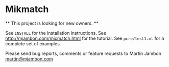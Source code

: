 Mikmatch
========

** This project is looking for new owners. **

See `INSTALL` for the installation instructions.
See http://mjambon.com/micmatch.html for the tutorial.
See `pcre/test1.ml` for a complete set of examples.

Please send bug reports, comments or feature requests to
Martin Jambon <martin@mjambon.com>
